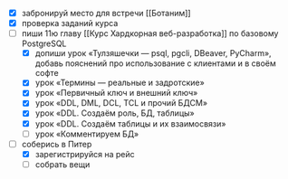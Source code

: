 - [x] забронируй место для встречи [[Ботаним]]
- [x] проверка заданий курса
- [ ] пиши 11ю главу [[Курс Хардкорная веб-разработка]] по базовому PostgreSQL
	- [x] допиши урок «Тулзяшечки — psql, pgcli, DBeaver, PyCharm», добавь пояснений про использование с клиентами и в своём софте
	- [x] урок «Термины — реальные и задротские»
	- [x] урок «Первичный ключ и внешний ключ»
	- [x] урок «DDL, DML, DCL, TCL и прочий БДСМ»
	- [x] урок «DDL. Создаём роль, БД, таблицы»
	- [x] урок «DDL. Создаём таблицы и их взаимосвязи»
	- [ ] урок «Комментируем БД»
- [ ] соберись в Питер
	- [x] зарегистрируйся на рейс
	- [ ] собрать вещи